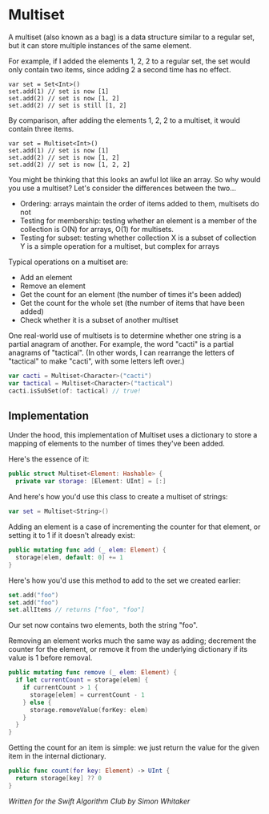 # Multiset

A multiset (also known as a bag) is a data structure similar to a regular set, but it can store multiple instances of the same element.

For example, if I added the elements 1, 2, 2 to a regular set, the set would only contain two items, since adding 2 a second time has no effect.

```
var set = Set<Int>()
set.add(1) // set is now [1]
set.add(2) // set is now [1, 2]
set.add(2) // set is still [1, 2]
```

By comparison, after adding the elements 1, 2, 2 to a multiset, it would contain three items.

```
var set = Multiset<Int>()
set.add(1) // set is now [1]
set.add(2) // set is now [1, 2]
set.add(2) // set is now [1, 2, 2]
```

You might be thinking that this looks an awful lot like an array. So why would you use a multiset? Let's consider the differences between the two…

- Ordering: arrays maintain the order of items added to them, multisets do not
- Testing for membership: testing whether an element is a member of the collection is O(N) for arrays, O(1) for multisets.
- Testing for subset: testing whether collection X is a subset of collection Y is a simple operation for a multiset, but complex for arrays

Typical operations on a multiset are:

- Add an element
- Remove an element
- Get the count for an element (the number of times it's been added)
- Get the count for the whole set (the number of items that have been added)
- Check whether it is a subset of another multiset

One real-world use of multisets is to determine whether one string is a partial anagram of another. For example, the word "cacti" is a partial anagrams of "tactical". (In other words, I can rearrange the letters of "tactical" to make "cacti", with some letters left over.)

``` swift
var cacti = Multiset<Character>("cacti")
var tactical = Multiset<Character>("tactical")
cacti.isSubSet(of: tactical) // true!
```

## Implementation

Under the hood, this implementation of Multiset uses a dictionary to store a mapping of elements to the number of times they've been added.

Here's the essence of it:

``` swift
public struct Multiset<Element: Hashable> {
  private var storage: [Element: UInt] = [:]
```

And here's how you'd use this class to create a multiset of strings:

``` swift
var set = Multiset<String>()
```

Adding an element is a case of incrementing the counter for that element, or setting it to 1 if it doesn't already exist:

``` swift
public mutating func add (_ elem: Element) {
  storage[elem, default: 0] += 1
}
```

Here's how you'd use this method to add to the set we created earlier:

```swift
set.add("foo")
set.add("foo") 
set.allItems // returns ["foo", "foo"]
```

Our set now contains two elements, both the string "foo".

Removing an element works much the same way as adding; decrement the counter for the element, or remove it from the underlying dictionary if its value is 1 before removal.

``` swift
public mutating func remove (_ elem: Element) {
  if let currentCount = storage[elem] {
    if currentCount > 1 {
      storage[elem] = currentCount - 1
    } else {
      storage.removeValue(forKey: elem)
    }
  }
}
```

Getting the count for an item is simple: we just return the value for the given item in the internal dictionary.

``` swift
public func count(for key: Element) -> UInt {
  return storage[key] ?? 0
}
```

*Written for the Swift Algorithm Club by Simon Whitaker*
